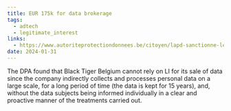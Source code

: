 ```yaml
---
title: EUR 175k for data brokerage
tags:
  - adtech
  - legitimate_interest
links:
  - https://www.autoriteprotectiondonnees.be/citoyen/lapd-sanctionne-lentreprise-de-gestion-de-donnees-black-tiger-belgium-pour-manque-de-transparence
date: 2024-01-31
---
```

The DPA found that Black Tiger Belgium cannot rely on LI for its sale of data since the company indirectly collects and processes personal data on a large scale, for a long period of time (the data is kept for 15 years), and, without the data subjects being informed individually in a clear and proactive manner of the treatments carried out.